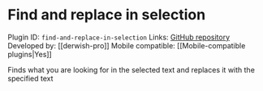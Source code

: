 # Find and replace in selection

Plugin ID: `find-and-replace-in-selection`
Links: [GitHub repository](https://github.com/derwish-pro/obsidian-find-and-replace-in-selection)
Developed by: [[derwish-pro]]
Mobile compatible: [[Mobile-compatible plugins|Yes]]

Finds what you are looking for in the selected text and replaces it with the specified text
